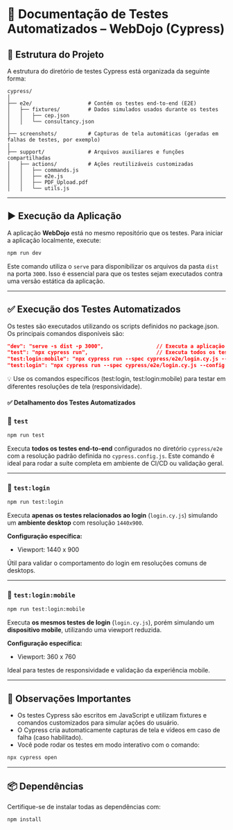 # 📘 Documentação de Testes Automatizados – WebDojo (Cypress)

## 📁 Estrutura do Projeto

A estrutura do diretório de testes Cypress está organizada da seguinte forma:

```
cypress/
│
├── e2e/                  # Contém os testes end-to-end (E2E)
│   ├── fixtures/         # Dados simulados usados durante os testes
│   │   ├── cep.json
│   │   └── consultancy.json
│
├── screenshots/          # Capturas de tela automáticas (geradas em falhas de testes, por exemplo)
│
├── support/              # Arquivos auxiliares e funções compartilhadas
│   ├── actions/          # Ações reutilizáveis customizadas
│   │   ├── commands.js
│   │   ├── e2e.js
│   │   ├── PDF_Upload.pdf
│   │   └── utils.js
```

---

## ▶️ Execução da Aplicação

A aplicação **WebDojo** está no mesmo repositório que os testes. Para iniciar a aplicação localmente, execute:

```bash
npm run dev
```

Este comando utiliza o `serve` para disponibilizar os arquivos da pasta `dist` na porta `3000`. Isso é essencial para que os testes sejam executados contra uma versão estática da aplicação.

---

## ✅ Execução dos Testes Automatizados

Os testes são executados utilizando os scripts definidos no package.json. Os principais comandos disponíveis são:

```json
"dev": "serve -s dist -p 3000",                 // Executa a aplicação localmente
"test": "npx cypress run",                      // Executa todos os testes automatizados
"test:login:mobile": "npx cypress run --spec cypress/e2e/login.cy.js --config viewportWidth=360,viewportHeight=760",  // Executa o teste de login simulando um dispositivo mobile
"test:login": "npx cypress run --spec cypress/e2e/login.cy.js --config viewportWidth=1440,viewportHeight=900"        // Executa o teste de login em desktop
```

💡 Use os comandos específicos (test:login, test:login:mobile) para testar em diferentes resoluções de tela (responsividade).

#### ✅ Detalhamento dos Testes Automatizados

### 🔹 `test`
```bash
npm run test
```
Executa **todos os testes end-to-end** configurados no diretório `cypress/e2e` com a resolução padrão definida no `cypress.config.js`. Este comando é ideal para rodar a suíte completa em ambiente de CI/CD ou validação geral.

---

### 🔹 `test:login`
```bash
npm run test:login
```
Executa **apenas os testes relacionados ao login** (`login.cy.js`) simulando um **ambiente desktop** com resolução `1440x900`.

**Configuração específica:**
- Viewport: 1440 x 900

Útil para validar o comportamento do login em resoluções comuns de desktops.

---

### 🔹 `test:login:mobile`
```bash
npm run test:login:mobile
```
Executa **os mesmos testes de login** (`login.cy.js`), porém simulando um **dispositivo mobile**, utilizando uma viewport reduzida.

**Configuração específica:**
- Viewport: 360 x 760

Ideal para testes de responsividade e validação da experiência mobile.

---

## 🧪 Observações Importantes

- Os testes Cypress são escritos em JavaScript e utilizam fixtures e comandos customizados para simular ações do usuário.
- O Cypress cria automaticamente capturas de tela e vídeos em caso de falha (caso habilitado).
- Você pode rodar os testes em modo interativo com o comando:

```bash
npx cypress open
```

---

## 📦 Dependências

Certifique-se de instalar todas as dependências com:

```bash
npm install
```